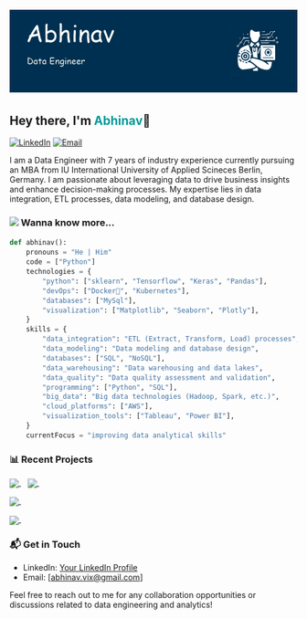 # ![Abhinav Header](header.png)

## Hey there, I'm <span style="font-size:1em;color: #009999">Abhinav</span>👋

[![LinkedIn](https://img.shields.io/badge/LinkedIn-Connect-blue?logo=linkedin)](https://www.linkedin.com/in/vikabhinav)
[![Email](https://img.shields.io/badge/Email-Send%20a%20Message-red?logo=gmail)](mailto:abhinav.vix@gmail.com)

I am a Data Engineer with 7 years of industry experience currently pursuing an MBA from IU International University of Applied Scineces Berlin, Germany. I am passionate about leveraging data to drive business insights and enhance decision-making processes. My expertise lies in data integration, ETL processes, data modeling, and database design.

### <img src="https://media.giphy.com/media/42tS2cfBtj8Y/giphy.gif" width="50"> Wanna know more...

```python
def abhinav():
    pronouns = "He | Him"
    code = ["Python"]
    technologies = {
        "python": ["sklearn", "Tensorflow", "Keras", "Pandas"],
        "devOps": ["Docker🐳", "Kubernetes"],
        "databases": ["MySql"],
        "visualization": ["Matplotlib", "Seaborn", "Plotly"],
    }
    skills = {
        "data_integration": "ETL (Extract, Transform, Load) processes",
        "data_modeling": "Data modeling and database design",
        "databases": ["SQL", "NoSQL"],
        "data_warehousing": "Data warehousing and data lakes",
        "data_quality": "Data quality assessment and validation",
        "programming": ["Python", "SQL"],
        "big_data": "Big data technologies (Hadoop, Spark, etc.)",
        "cloud_platforms": ["AWS"],
        "visualization_tools": ["Tableau", "Power BI"],
    }
    currentFocus = "improving data analytical skills"

```

### 📊 Recent Projects

<!-- [Project Name 1](link/to/project1): Description of the project and your role.-->

<p>
<a href="https://github.com/vikabhinav/">
  <img align="center" src="https://github-readme-stats.vercel.app/api?username=vikabhinav&show_icons=true&line_height=27&count_private=true&title_color=ffffff&text_color=c9cacc&icon_color=2bbc8a&bg_color=1d1f21" />
</a>&nbsp;&nbsp;

<a href="https://github.com/vikabhinav/">
  <img align="center" src="https://github-readme-stats.vercel.app/api/top-langs?username=vikabhinav&show_icons=true&langs_count=10&layout=compact&count_private=true&title_color=ffffff&text_color=c9cacc&icon_color=2bbc8a&bg_color=1d1f21" />
</a>&nbsp;&nbsp;
</p>

<p>
<a href="https://github.com/vikabhinav/quesion-answer-pairs">
  <img align="center" src="https://github-readme-stats.vercel.app/api/pin?username=vikabhinav&repo=quesion-answer-pairs&show_icons=true&langs_count=10&line_height=27&count_private=true&title_color=ffffff&text_color=c9cacc&icon_color=2bbc8a&bg_color=1d1f21" />
</a>&nbsp;&nbsp;
    
 <p>
<a href="https://github.com/vikabhinav/sarcasm_detection">
  <img align="center" src="https://github-readme-stats.vercel.app/api/pin?username=vikabhinav&repo=sarcasm_detection&show_icons=true&langs_count=10&line_height=27&count_private=true&title_color=ffffff&text_color=c9cacc&icon_color=2bbc8a&bg_color=1d1f21" />
</a>&nbsp;&nbsp;

### 📬 Get in Touch

- LinkedIn: [Your LinkedIn Profile](https://www.linkedin.com/in/vikabhinav/)
- Email: [abhinav.vix@gmail.com]

Feel free to reach out to me for any collaboration opportunities or discussions related to data engineering and analytics!

